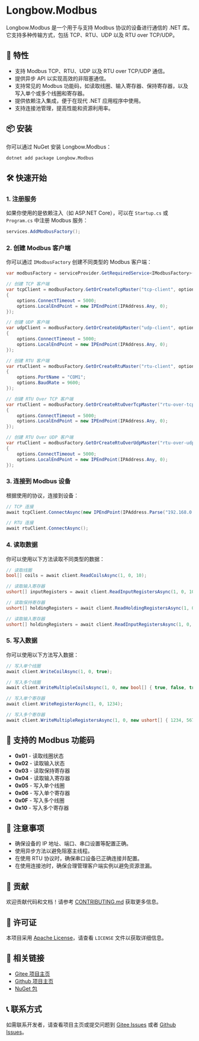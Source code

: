# Longbow.Modbus

Longbow.Modbus 是一个用于与支持 Modbus 协议的设备进行通信的 .NET 库。它支持多种传输方式，包括 TCP、RTU、UDP 以及 RTU over TCP/UDP。

## 🚀 特性

- 支持 Modbus TCP、RTU、UDP 以及 RTU over TCP/UDP 通信。
- 提供异步 API 以实现高效的非阻塞通信。
- 支持常见的 Modbus 功能码，如读取线圈、输入寄存器、保持寄存器，以及写入单个或多个线圈和寄存器。
- 提供依赖注入集成，便于在现代 .NET 应用程序中使用。
- 支持连接池管理，提高性能和资源利用率。

## 📦 安装

你可以通过 NuGet 安装 Longbow.Modbus：

```bash
dotnet add package Longbow.Modbus
```

## 🛠️ 快速开始

### 1. 注册服务

如果你使用的是依赖注入（如 ASP.NET Core），可以在 `Startup.cs` 或 `Program.cs` 中注册 Modbus 服务：

```csharp
services.AddModbusFactory();
```

### 2. 创建 Modbus 客户端

你可以通过 `IModbusFactory` 创建不同类型的 Modbus 客户端：

```csharp
var modbusFactory = serviceProvider.GetRequiredService<IModbusFactory>();

// 创建 TCP 客户端
var tcpClient = modbusFactory.GetOrCreateTcpMaster("tcp-client", options =>
{
    options.ConnectTimeout = 5000;
    options.LocalEndPoint = new IPEndPoint(IPAddress.Any, 0);
});

// 创建 UDP 客户端
var udpClient = modbusFactory.GetOrCreateUdpMaster("udp-client", options =>
{
    options.ConnectTimeout = 5000;
    options.LocalEndPoint = new IPEndPoint(IPAddress.Any, 0);
});

// 创建 RTU 客户端
var rtuClient = modbusFactory.GetOrCreateRtuMaster("rtu-client", options =>
{
    options.PortName = "COM1";
    options.BaudRate = 9600;
});

// 创建 RTU Over TCP 客户端
var rtuClient = modbusFactory.GetOrCreateRtuOverTcpMaster("rtu-over-tcp-client", options =>
{
    options.ConnectTimeout = 5000;
    options.LocalEndPoint = new IPEndPoint(IPAddress.Any, 0);
});

// 创建 RTU Over UDP 客户端
var rtuClient = modbusFactory.GetOrCreateRtuOverUdpMaster("rtu-over-udp-client", options =>
{
    options.ConnectTimeout = 5000;
    options.LocalEndPoint = new IPEndPoint(IPAddress.Any, 0);
});
```

### 3. 连接到 Modbus 设备

根据使用的协议，连接到设备：

```csharp
// TCP 连接
await tcpClient.ConnectAsync(new IPEndPoint(IPAddress.Parse("192.168.0.1"), 502));

// RTU 连接
await rtuClient.ConnectAsync();
```

### 4. 读取数据

你可以使用以下方法读取不同类型的数据：

```csharp
// 读取线圈
bool[] coils = await client.ReadCoilsAsync(1, 0, 10);

// 读取输入寄存器
ushort[] inputRegisters = await client.ReadInputRegistersAsync(1, 0, 10);

// 读取保持寄存器
ushort[] holdingRegisters = await client.ReadHoldingRegistersAsync(1, 0, 10);

// 读取输入寄存器
ushort[] holdingRegisters = await client.ReadInputRegistersAsync(1, 0, 10);
```

### 5. 写入数据

你可以使用以下方法写入数据：

```csharp
// 写入单个线圈
await client.WriteCoilAsync(1, 0, true);

// 写入多个线圈
await client.WriteMultipleCoilsAsync(1, 0, new bool[] { true, false, true });

// 写入单个寄存器
await client.WriteRegisterAsync(1, 0, 1234);

// 写入多个寄存器
await client.WriteMultipleRegistersAsync(1, 0, new ushort[] { 1234, 5678 });
```

## 🔧 支持的 Modbus 功能码

- **0x01** - 读取线圈状态
- **0x02** - 读取输入状态
- **0x03** - 读取保持寄存器
- **0x04** - 读取输入寄存器
- **0x05** - 写入单个线圈
- **0x06** - 写入单个寄存器
- **0x0F** - 写入多个线圈
- **0x10** - 写入多个寄存器

## 🚧 注意事项

- 确保设备的 IP 地址、端口、串口设置等配置正确。
- 使用异步方法以避免阻塞主线程。
- 在使用 RTU 协议时，确保串口设备已正确连接并配置。
- 在使用连接池时，确保合理管理客户端实例以避免资源泄漏。

## 🤝 贡献

欢迎贡献代码和文档！请参考 [CONTRIBUTING.md](CONTRIBUTING.md) 获取更多信息。

## 📄 许可证

本项目采用 [Apache License](LICENSE)，请查看 `LICENSE` 文件以获取详细信息。

## 🔗 相关链接

- [Gitee 项目主页](https://gitee.com/LongbowEnterprise/Longbow.Modbus)
- [Github 项目主页](https://github.com/LongbowEnterprise/Longbow.Modbus)
- [NuGet 包](https://www.nuget.org/packages/Longbow.Modbus)

## 📞 联系方式

如需联系开发者，请查看项目主页或提交问题到 [Gitee Issues](https://gitee.com/LongbowEnterprise/Longbow.Modbus/issues) 或者 [Github Issues](https://github.com/LongbowEnterprise/Longbow.Modbus/issues)。
